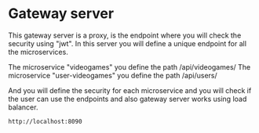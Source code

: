 
# Gateway server

This gateway server is a proxy, is the endpoint where you will check the security using "jwt".
In this server you will define a unique endpoint for all the microservices.

The microservice "videogames" you define the path /api/videogames/
The microservice "user-videogames" you define the path /api/users/ 

And you will define the security for each microservice and you will check if the user can use the endpoints and also gateway server works using load balancer.

```
http://localhost:8090
```